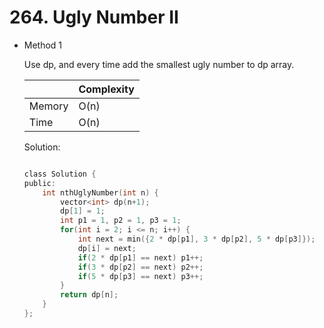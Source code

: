 # 264. Ugly Number II
- Method 1

    Use dp, and every time add the smallest ugly number to dp array.

    | |   Complexity  |
    | ----------- | ----------- | 
    |  Memory     | O(n) | 
    |      Time       |  O(n) | 


    Solution:

    ``` h

    class Solution {
    public:
        int nthUglyNumber(int n) {
            vector<int> dp(n+1);
            dp[1] = 1;
            int p1 = 1, p2 = 1, p3 = 1;
            for(int i = 2; i <= n; i++) {
                int next = min({2 * dp[p1], 3 * dp[p2], 5 * dp[p3]});
                dp[i] = next;
                if(2 * dp[p1] == next) p1++;
                if(3 * dp[p2] == next) p2++;
                if(5 * dp[p3] == next) p3++;
            }
            return dp[n];
        }
    };

    ```

<!-- - Method 2

    This is another method.

    | |   Complexity  |
    | ----------- | ----------- | 
    |  Memory     | O(n) | 
    |      Time       |  O(n) | 


    Solution:

    ``` h



    ```

- Additional Knowledge:
       
    Here are some additional knowledge.



<br> -->